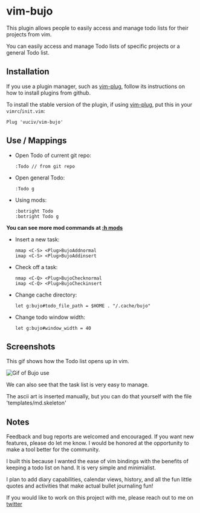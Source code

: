 # vim-bujo

This plugin allows people to easily access and manage todo lists for their projects from vim.

You can easily access and manage Todo lists of specific projects or a general Todo list.

## Installation

If you use a plugin manager, such as [vim-plug], follow its instructions on how to install plugins from github.

To install the stable version of the plugin, if using [vim-plug], put this in your `vimrc`/`init.vim`:

```
Plug 'vuciv/vim-bujo'
```



## Use / Mappings

* Open Todo of current git repo:
  ```
  :Todo // from git repo
  ```
* Open general Todo:
  ```
  :Todo g
  ```
  
* Using mods:
  ```
  :botright Todo
  :botright Todo g
  ```
__You can see more mod commands at [:h mods]__

* Insert a new task:
  ```
  nmap <C-S> <Plug>BujoAddnormal
  imap <C-S> <Plug>BujoAddinsert
  ```
* Check off a task:
  ```
  nmap <C-Q> <Plug>BujoChecknormal
  imap <C-Q> <Plug>BujoCheckinsert
  ```
  
* Change cache directory:
  ```
  let g:bujo#todo_file_path = $HOME . "/.cache/bujo"
  ```

* Change todo window width:
  ```
  let g:bujo#window_width = 40
  ```

## Screenshots

This gif shows how the Todo list opens up in vim.

![Gif of Bujo use](https://raw.githubusercontent.com/jfonseca8/vim-bujo/master/screenshots/bujo.gif)

We can also see that the task list is very easy to manage.

The ascii art is inserted manually, but you can do that yourself with the file 'templates/md.skeleton'


## Notes

Feedback and bug reports are welcomed and encouraged.
If you want new features, please do let me know. I
would be honored at the opportunity to make a tool
better for the community.

I built this because I wanted the ease of vim bindings
with the benefits of keeping a todo list on hand. It is
very simple and minimialist. 

I plan to add diary capabilities, calendar views, history,
and all the fun little quotes and activities that make actual
bullet journaling fun!

If you would like to work on this project with me, please
reach out to me on [twitter]


[twitter]: https://twitter.com/FonsecaJersey
[vim-plug]: https://github.com/junegunn/vim-plug
[:h mods]: https://vimhelp.org/map.txt.html#%3Cmods%3E
